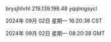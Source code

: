 brysjhhrhl 219.139.198.48 yqqlmgsycl

2024年 09月 02日 星期一 16:20:38 CST

2024年 09月 02日 星期一 08:20:38 GMT
